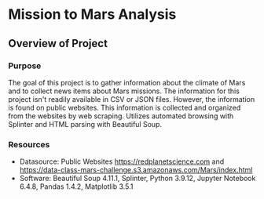 # Mission to Mars Analysis
## Overview of Project
### Purpose

The goal of this project is to gather information about the climate of Mars and to collect news items about Mars missions. The information for this project isn't readily available in CSV or JSON files. However, the information is found on public websites. This information is collected and organized from the websites by web scraping. Utilizes automated browsing with Splinter and HTML parsing with Beautiful Soup.

### Resources
* Datasource: Public Websites https://redplanetscience.com and https://data-class-mars-challenge.s3.amazonaws.com/Mars/index.html
* Software: Beautiful Soup 4.11.1, Splinter, Python 3.9.12, Jupyter Notebook 6.4.8, Pandas 1.4.2, Matplotlib 3.5.1
